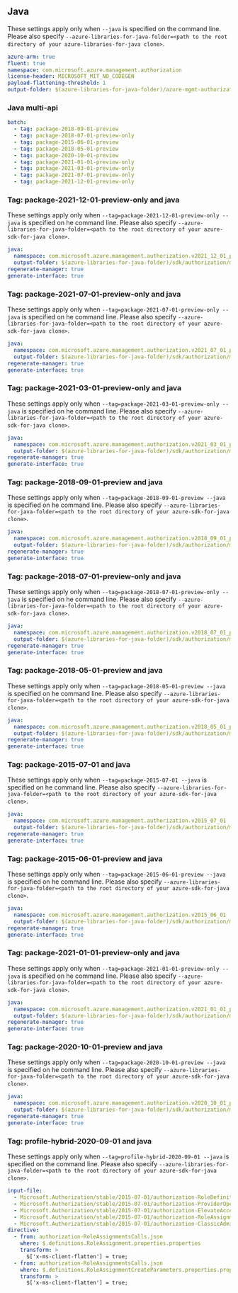 ## Java

These settings apply only when `--java` is specified on the command line.
Please also specify `--azure-libraries-for-java-folder=<path to the root directory of your azure-libraries-for-java clone>`.

``` yaml $(java)
azure-arm: true
fluent: true
namespace: com.microsoft.azure.management.authorization
license-header: MICROSOFT_MIT_NO_CODEGEN
payload-flattening-threshold: 1
output-folder: $(azure-libraries-for-java-folder)/azure-mgmt-authorization
```

### Java multi-api

``` yaml $(java) && $(multiapi)
batch:
  - tag: package-2018-09-01-preview
  - tag: package-2018-07-01-preview-only
  - tag: package-2015-06-01-preview
  - tag: package-2018-05-01-preview
  - tag: package-2020-10-01-preview
  - tag: package-2021-01-01-preview-only
  - tag: package-2021-03-01-preview-only
  - tag: package-2021-07-01-preview-only
  - tag: package-2021-12-01-preview-only
```
### Tag: package-2021-12-01-preview-only and java

These settings apply only when `--tag=package-2021-12-01-preview-only --java` is specified on he command line.
Please also specify `--azure-libraries-for-java-folder=<path to the root directory of your azure-sdk-for-java clone>`.

``` yaml $(tag) == 'package-2021-12-01-preview-only' && $(java) && $(multiapi)
java:
  namespace: com.microsoft.azure.management.authorization.v2021_12_01_preview
  output-folder: $(azure-libraries-for-java-folder)/sdk/authorization/mgmt-v2021_12_01_preview
regenerate-manager: true
generate-interface: true
```


### Tag: package-2021-07-01-preview-only and java

These settings apply only when `--tag=package-2021-07-01-preview-only --java` is specified on he command line.
Please also specify `--azure-libraries-for-java-folder=<path to the root directory of your azure-sdk-for-java clone>`.

``` yaml $(tag) == 'package-2021-07-01-preview-only' && $(java) && $(multiapi)
java:
  namespace: com.microsoft.azure.management.authorization.v2021_07_01_preview
  output-folder: $(azure-libraries-for-java-folder)/sdk/authorization/mgmt-v2021_07_01_preview
regenerate-manager: true
generate-interface: true
```

### Tag: package-2021-03-01-preview-only and java

These settings apply only when `--tag=package-2021-03-01-preview-only --java` is specified on he command line.
Please also specify `--azure-libraries-for-java-folder=<path to the root directory of your azure-sdk-for-java clone>`.

``` yaml $(tag) == 'package-2021-03-01-preview-only' && $(java) && $(multiapi)
java:
  namespace: com.microsoft.azure.management.authorization.v2021_03_01_preview
  output-folder: $(azure-libraries-for-java-folder)/sdk/authorization/mgmt-v2021_03_01_preview
regenerate-manager: true
generate-interface: true
```

### Tag: package-2018-09-01-preview and java

These settings apply only when `--tag=package-2018-09-01-preview --java` is specified on he command line.
Please also specify `--azure-libraries-for-java-folder=<path to the root directory of your azure-sdk-for-java clone>`.

``` yaml $(tag) == 'package-2018-09-01-preview' && $(java) && $(multiapi)
java:
  namespace: com.microsoft.azure.management.authorization.v2018_09_01_preview
  output-folder: $(azure-libraries-for-java-folder)/sdk/authorization/mgmt-v2018_09_01_preview
regenerate-manager: true
generate-interface: true
```

### Tag: package-2018-07-01-preview-only and java

These settings apply only when `--tag=package-2018-07-01-preview-only --java` is specified on he command line.
Please also specify `--azure-libraries-for-java-folder=<path to the root directory of your azure-sdk-for-java clone>`.

``` yaml $(tag) == 'package-2018-07-01-preview-only' && $(java) && $(multiapi)
java:
  namespace: com.microsoft.azure.management.authorization.v2018_07_01_preview
  output-folder: $(azure-libraries-for-java-folder)/sdk/authorization/mgmt-v2018_07_01_preview
regenerate-manager: true
generate-interface: true
```

### Tag: package-2018-05-01-preview and java

These settings apply only when `--tag=package-2018-05-01-preview --java` is specified on he command line.
Please also specify `--azure-libraries-for-java-folder=<path to the root directory of your azure-sdk-for-java clone>`.

``` yaml $(tag) == 'package-2018-05-01-preview' && $(java) && $(multiapi)
java:
  namespace: com.microsoft.azure.management.authorization.v2018_05_01_preview
  output-folder: $(azure-libraries-for-java-folder)/sdk/authorization/mgmt-v2018_05_01_preview
regenerate-manager: true
generate-interface: true
```

### Tag: package-2015-07-01 and java

These settings apply only when `--tag=package-2015-07-01 --java` is specified on he command line.
Please also specify `--azure-libraries-for-java-folder=<path to the root directory of your azure-sdk-for-java clone>`.

``` yaml $(tag) == 'package-2015-07-01' && $(java) && $(multiapi)
java:
  namespace: com.microsoft.azure.management.authorization.v2015_07_01
  output-folder: $(azure-libraries-for-java-folder)/sdk/authorization/mgmt-v2015_07_01
regenerate-manager: true
generate-interface: true
```

### Tag: package-2015-06-01-preview and java

These settings apply only when `--tag=package-2015-06-01-preview --java` is specified on he command line.
Please also specify `--azure-libraries-for-java-folder=<path to the root directory of your azure-sdk-for-java clone>`.

``` yaml $(tag) == 'package-2015-06-01-preview' && $(java) && $(multiapi)
java:
  namespace: com.microsoft.azure.management.authorization.v2015_06_01
  output-folder: $(azure-libraries-for-java-folder)/sdk/authorization/mgmt-v2015_06_01
regenerate-manager: true
generate-interface: true
```

### Tag: package-2021-01-01-preview-only and java

These settings apply only when `--tag=package-2021-01-01-preview-only --java` is specified on he command line.
Please also specify `--azure-libraries-for-java-folder=<path to the root directory of your azure-sdk-for-java clone>`.

``` yaml $(tag) == 'package-2021-01-01-preview-only' && $(java) && $(multiapi)
java:
  namespace: com.microsoft.azure.management.authorization.v2021_01_01_preview
  output-folder: $(azure-libraries-for-java-folder)/sdk/authorization/mgmt-v2021_01_01_preview
regenerate-manager: true
generate-interface: true
```

### Tag: package-2020-10-01-preview and java

These settings apply only when `--tag=package-2020-10-01-preview --java` is specified on he command line.
Please also specify `--azure-libraries-for-java-folder=<path to the root directory of your azure-sdk-for-java clone>`.

``` yaml $(tag) == 'package-2020-10-01-preview' && $(java) && $(multiapi)
java:
  namespace: com.microsoft.azure.management.authorization.v2020_10_01_preview
  output-folder: $(azure-libraries-for-java-folder)/sdk/authorization/mgmt-v2020_10_01_preview
regenerate-manager: true
generate-interface: true
```

### Tag: profile-hybrid-2020-09-01 and java

These settings apply only when `--tag=profile-hybrid-2020-09-01 --java` is specified on the command line.
Please also specify `--azure-libraries-for-java-folder=<path to the root directory of your azure-sdk-for-java clone>`.

``` yaml $(tag) == 'profile-hybrid-2020-09-01' && $(java)
input-file:
  - Microsoft.Authorization/stable/2015-07-01/authorization-RoleDefinitionsCalls.json
  - Microsoft.Authorization/stable/2015-07-01/authorization-ProviderOperationsCalls.json
  - Microsoft.Authorization/stable/2015-07-01/authorization-ElevateAccessCalls.json
  - Microsoft.Authorization/stable/2015-07-01/authorization-RoleAssignmentsCalls.json
  - Microsoft.Authorization/stable/2015-07-01/authorization-ClassicAdminCalls.json
directive:
  - from: authorization-RoleAssignmentsCalls.json
    where: $.definitions.RoleAssignment.properties.properties
    transform: > 
      $['x-ms-client-flatten'] = true;
  - from: authorization-RoleAssignmentsCalls.json
    where: $.definitions.RoleAssignmentCreateParameters.properties.properties
    transform: > 
      $['x-ms-client-flatten'] = true;
```
